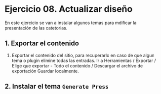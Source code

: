 # Ejercicio 08. Actualizar diseño
En este ejercicio se van a instalar algunos temas para mdificar la presentación de las catetorias.

## 1. Exportar el contenido
1. Exportar el contenido del sitio, para recuperarlo en caso de que algun tema o plugin elimine todas las entradas.
Ir a Herramientas / Exportar  / Elige que exportar - Todo el contenido  / Descargar el archivo de exportación
Guardar localmente.

## 2. Instalar el tema `Generate Press`






<!--stackedit_data:
eyJoaXN0b3J5IjpbLTEwNjcwNjE0MTAsLTE2MzI4OTMwMTRdfQ
==
-->